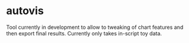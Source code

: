 # autovis

Tool currently in development to allow to tweaking of chart features and then export final results. Currently only takes in-script toy data.
